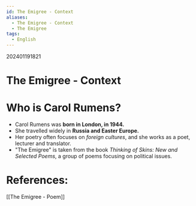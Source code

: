 ```yaml
---
id: The Emigree - Context
aliases:
  - The Emigree - Context
  - The Emigree
tags:
  - English
---
```

202401191821
# The Emigree - Context

# Who is Carol Rumens?

- Carol Rumens was **born in London, in 1944.** 
- She travelled widely in **Russia and Easter Europe.**
- Her poetry often focuses on *foreign cultures*, and she works as a poet, lecturer and translator.
- "The Emigree" is taken from the book *Thinking of Skins: New and Selected Poems*, a group of poems focusing on political issues.

# **References:**
[[The Emigree - Poem]]